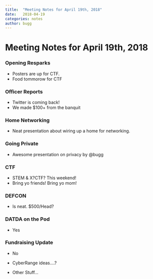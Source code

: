 ```yaml
---
title:  "Meeting Notes for April 19th, 2018"
date:   2018-04-19
categories: notes
author: bugg
---
```


# Meeting Notes for April 19th, 2018

### Opening Resparks
- Posters are up for CTF.
- Food tommorow for CTF

### Officer Reports
- Twitter is coming back!
- We made $100+ from the banquit

### Home Networking
- Neat presentation about wiring up a home for networking.

### Going Private
- Awesome presentation on privacy by @bugg

### CTF
- STEM & X?CTF? This weekend!
- Bring yo friends! Bring yo mom!

### DEFCON
- Is neat. $500/Head?

### DATDA on the Pod
- Yes

### Fundraising Update
- No


- CyberRange ideas....?
- Other Stuff...


